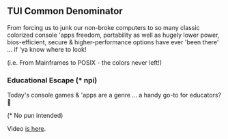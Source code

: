 ## TUI Common Denominator
From forcing us to junk our non-broke computers to so many classic colorized console 'apps freedom, portability as well as hugely lower power, bios-efficient, secure & higher-performance options have ever 'been there' ... if 'ya know where to look!

(i.e. From Mainframes to POSIX - the colors never left!)

### Educational Escape (* npi)
Today's console games & 'apps are a genre ... a handy go-to for educators? 🤠 

(* No pun intended)

Video [is here](https://ko-fi.com/Post/Colorizing-Your-App--T-U-I-Style-C0C31JKS47).
